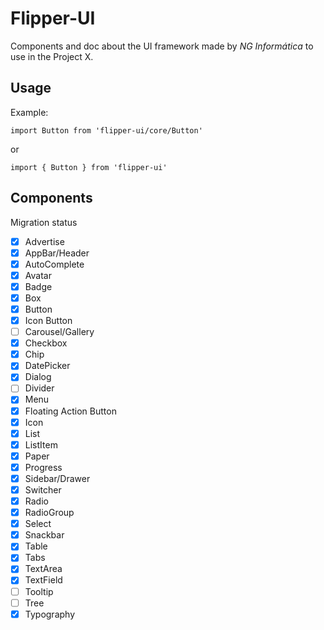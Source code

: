 # Flipper-UI

Components and doc about the UI framework made by *NG Informática* to use in the Project X.

## Usage

Example:

`import Button from 'flipper-ui/core/Button'`

or

`import { Button } from 'flipper-ui'`

## Components

Migration status

- [x] Advertise
- [x] AppBar/Header
- [x] AutoComplete
- [x] Avatar
- [x] Badge
- [x] Box
- [x] Button
- [x] Icon Button
- [ ] Carousel/Gallery
- [x] Checkbox
- [x] Chip
- [x] DatePicker
- [x] Dialog
- [ ] Divider
- [x] Menu
- [x] Floating Action Button
- [x] Icon
- [x] List
- [x] ListItem
- [x] Paper
- [x] Progress
- [x] Sidebar/Drawer
- [x] Switcher
- [x] Radio
- [x] RadioGroup
- [x] Select
- [x] Snackbar
- [x] Table
- [x] Tabs
- [x] TextArea
- [x] TextField
- [ ] Tooltip
- [ ] Tree
- [x] Typography
